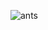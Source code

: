 ![ants](https://lh6.googleusercontent.com/QimwG9t4EyRWlnC1y_CaQ0XxDrRbKAVOJmnyFOQyUZgOh0Rc0lrtJqwRYFr0_pfAWNLNw5cKHF42cKtT0lxHhKuzKdJUo08nn0lLS-LsqpfbQHMCI1HVvpU7jDUWBT6txRhg7q7l)
